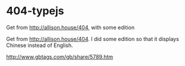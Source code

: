 # 404-typejs
Get from http://allison.house/404, with some edition

Get from http://allison.house/404. I did some edition so that it displays Chinese instead of English.

http://www.gbtags.com/gb/share/5789.htm
